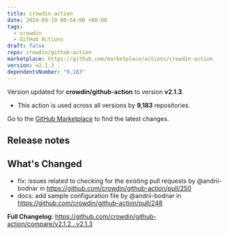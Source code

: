 ```yaml
---
title: crowdin-action
date: 2024-09-19 00:54:00 +00:00
tags:
  - crowdin
  - GitHub Actions
draft: false
repo: crowdin/github-action
marketplace: https://github.com/marketplace/actions/crowdin-action
version: v2.1.3
dependentsNumber: "9,183"
---
```



Version updated for **crowdin/github-action** to version **v2.1.3**.
- This action is used across all versions by **9,183** repositories.

Go to the [GitHub Marketplace](https://github.com/marketplace/actions/crowdin-action) to find the latest changes.

## Release notes

## What's Changed

* fix: issues related to checking for the existing pull requests by @andrii-bodnar in https://github.com/crowdin/github-action/pull/250
* docs: add sample configuration file by @andrii-bodnar in https://github.com/crowdin/github-action/pull/248

**Full Changelog**: https://github.com/crowdin/github-action/compare/v2.1.2...v2.1.3
